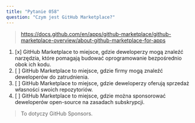 ```yaml
---
title: "Pytanie 058"
question: "Czym jest GitHub Marketplace?"
---
```



> https://docs.github.com/en/apps/github-marketplace/github-marketplace-overview/about-github-marketplace-for-apps
1. [x] GitHub Marketplace to miejsce, gdzie deweloperzy mogą znaleźć narzędzia, które pomagają budować oprogramowanie bezpośrednio obok ich kodu.
1. [ ] GitHub Marketplace to miejsce, gdzie firmy mogą znaleźć deweloperów do zatrudnienia.
1. [ ] GitHub Marketplace to miejsce, gdzie deweloperzy oferują sprzedaż własności swoich repozytoriów.
1. [ ] GitHub Marketplace to miejsce, gdzie można sponsorować deweloperów open-source na zasadach subskrypcji.
> To dotyczy GitHub Sponsors.
